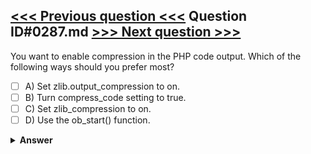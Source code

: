 [<<< Previous question <<<](0286.md)   Question ID#0287.md   [>>> Next question >>>](0288.md)
---

You want to enable compression in the PHP code output. Which of the following ways should you prefer most?

- [ ] A) Set zlib.output_compression to on.
- [ ] B) Turn compress_code setting to true.
- [ ] C) Set zlib_compression to on.
- [ ] D) Use the ob_start() function.

<details><summary><b>Answer</b></summary>
<p>
  Answer: <strong>A</strong>
</p>
</details>
